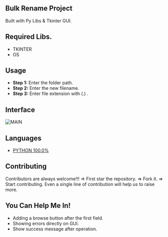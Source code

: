 
## Bulk Rename Project
Built with Py Libs & Tkinter GUI.
## Required Libs.
 - TKINTER 
 - OS 
## Usage 
 
 - **Step 1:** Enter the folder path.
  - **Step 2:** Enter the new filename.
  -  **Step 3:** Enter file extension with (.) .

## Interface
![MAIN](https://github.com/varunherlekar/bulkrenamer/blob/main/renamer.JPG)

## Languages
-   [PYTHON 100.0%](https://github.com/varunherlekar/bulkrenamer/search?l=python)

## Contributing
Contributors are always welcome!!! => First star the repository. => Fork it. => Start contributing. Even a single line of contribution will help us to raise more.

## You Can Help Me In!

 - Adding a browse button after the first field.
 - Showing errors directly on GUI.
 - Show success message after operation.
